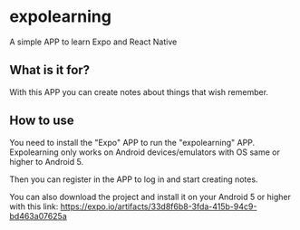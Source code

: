 expolearning
=================

A simple APP to learn Expo and React Native

## What is it for?

With this APP you can create notes about things that wish remember.

## How to use

You need to install the "Expo" APP to run the "expolearning" APP. Expolearning only works on Android devices/emulators with OS same or higher to Android 5.

Then you can register in the APP to log in and start creating notes.

You can also download the project and install it on your Android 5 or higher with this link: https://expo.io/artifacts/33d8f6b8-3fda-415b-94c9-bd463a07625a